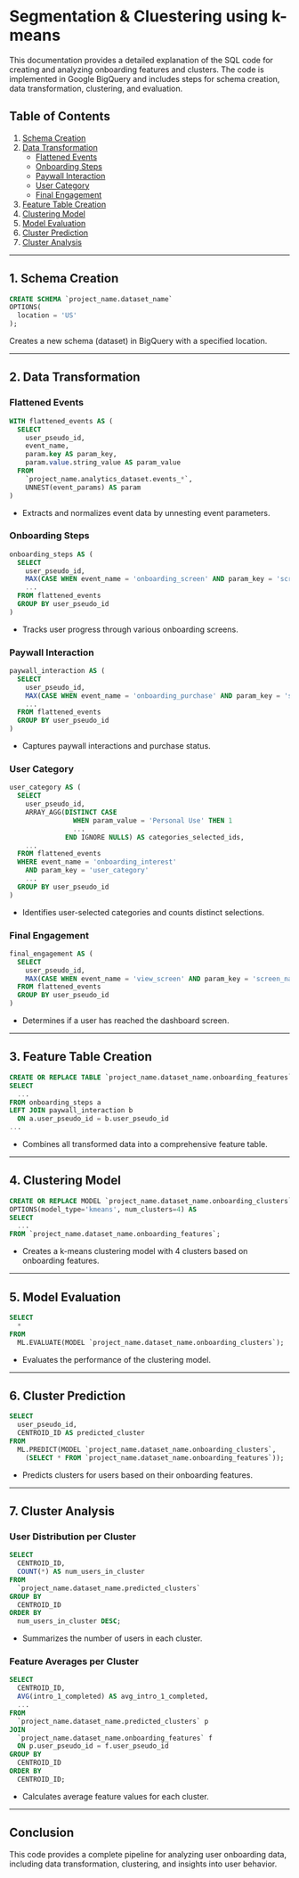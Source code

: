 
# Segmentation & Cluestering using k-means

This documentation provides a detailed explanation of the SQL code for creating and analyzing onboarding features and clusters. The code is implemented in Google BigQuery and includes steps for schema creation, data transformation, clustering, and evaluation.

## Table of Contents

1. [Schema Creation](#1-schema-creation)
2. [Data Transformation](#2-data-transformation)
   - [Flattened Events](#flattened-events)
   - [Onboarding Steps](#onboarding-steps)
   - [Paywall Interaction](#paywall-interaction)
   - [User Category](#user-category)
   - [Final Engagement](#final-engagement)
3. [Feature Table Creation](#3-feature-table-creation)
4. [Clustering Model](#4-clustering-model)
5. [Model Evaluation](#5-model-evaluation)
6. [Cluster Prediction](#6-cluster-prediction)
7. [Cluster Analysis](#7-cluster-analysis)

---

## 1. Schema Creation

```sql
CREATE SCHEMA `project_name.dataset_name`
OPTIONS(
  location = 'US'
);
```

Creates a new schema (dataset) in BigQuery with a specified location.

---

## 2. Data Transformation

### Flattened Events

```sql
WITH flattened_events AS (
  SELECT
    user_pseudo_id,
    event_name,
    param.key AS param_key,
    param.value.string_value AS param_value
  FROM
    `project_name.analytics_dataset.events_*`,
    UNNEST(event_params) AS param
)
```

- Extracts and normalizes event data by unnesting event parameters.

### Onboarding Steps

```sql
onboarding_steps AS (
  SELECT
    user_pseudo_id,
    MAX(CASE WHEN event_name = 'onboarding_screen' AND param_key = 'screen_name' AND param_value = 'intro_1' THEN 1 ELSE 0 END) AS intro_1_completed,
    ...
  FROM flattened_events
  GROUP BY user_pseudo_id
)
```

- Tracks user progress through various onboarding screens.

### Paywall Interaction

```sql
paywall_interaction AS (
  SELECT
    user_pseudo_id,
    MAX(CASE WHEN event_name = 'onboarding_purchase' AND param_key = 'status' AND param_value = 'paid' THEN 1 ELSE 0 END) AS onboarding_paywall_paid,
    ...
  FROM flattened_events
  GROUP BY user_pseudo_id
)
```

- Captures paywall interactions and purchase status.

### User Category

```sql
user_category AS (
  SELECT
    user_pseudo_id,
    ARRAY_AGG(DISTINCT CASE 
                WHEN param_value = 'Personal Use' THEN 1
                ...
              END IGNORE NULLS) AS categories_selected_ids,
    ...
  FROM flattened_events
  WHERE event_name = 'onboarding_interest'
    AND param_key = 'user_category'
    ...
  GROUP BY user_pseudo_id
)
```

- Identifies user-selected categories and counts distinct selections.

### Final Engagement

```sql
final_engagement AS (
  SELECT
    user_pseudo_id,
    MAX(CASE WHEN event_name = 'view_screen' AND param_key = 'screen_name' AND param_value = 'dashboard' THEN 1 ELSE 0 END) AS reached_dashboard
  FROM flattened_events
  GROUP BY user_pseudo_id
)
```

- Determines if a user has reached the dashboard screen.

---

## 3. Feature Table Creation

```sql
CREATE OR REPLACE TABLE `project_name.dataset_name.onboarding_features` AS
SELECT
  ...
FROM onboarding_steps a
LEFT JOIN paywall_interaction b
  ON a.user_pseudo_id = b.user_pseudo_id
...
```

- Combines all transformed data into a comprehensive feature table.

---

## 4. Clustering Model

```sql
CREATE OR REPLACE MODEL `project_name.dataset_name.onboarding_clusters`
OPTIONS(model_type='kmeans', num_clusters=4) AS
SELECT
  ...
FROM `project_name.dataset_name.onboarding_features`;
```

- Creates a k-means clustering model with 4 clusters based on onboarding features.

---

## 5. Model Evaluation

```sql
SELECT
  *
FROM
  ML.EVALUATE(MODEL `project_name.dataset_name.onboarding_clusters`);
```

- Evaluates the performance of the clustering model.

---

## 6. Cluster Prediction

```sql
SELECT
  user_pseudo_id,
  CENTROID_ID AS predicted_cluster
FROM
  ML.PREDICT(MODEL `project_name.dataset_name.onboarding_clusters`,
    (SELECT * FROM `project_name.dataset_name.onboarding_features`));
```

- Predicts clusters for users based on their onboarding features.

---

## 7. Cluster Analysis

### User Distribution per Cluster

```sql
SELECT 
  CENTROID_ID,
  COUNT(*) AS num_users_in_cluster
FROM
  `project_name.dataset_name.predicted_clusters`
GROUP BY
  CENTROID_ID
ORDER BY
  num_users_in_cluster DESC;
```

- Summarizes the number of users in each cluster.

### Feature Averages per Cluster

```sql
SELECT
  CENTROID_ID,
  AVG(intro_1_completed) AS avg_intro_1_completed,
  ...
FROM
  `project_name.dataset_name.predicted_clusters` p
JOIN
  `project_name.dataset_name.onboarding_features` f
  ON p.user_pseudo_id = f.user_pseudo_id
GROUP BY
  CENTROID_ID
ORDER BY
  CENTROID_ID;
```

- Calculates average feature values for each cluster.

---

## Conclusion

This code provides a complete pipeline for analyzing user onboarding data, including data transformation, clustering, and insights into user behavior.
